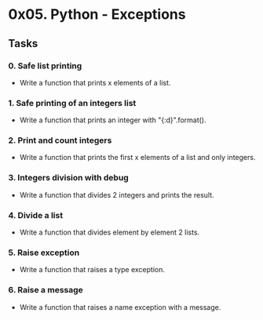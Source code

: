 # 0x05. Python - Exceptions

## Tasks

### 0. Safe list printing
- Write a function that prints x elements of a list.

### 1. Safe printing of an integers list
- Write a function that prints an integer with "{:d}".format().

### 2. Print and count integers
- Write a function that prints the first x elements of a list and only integers.

### 3. Integers division with debug
- Write a function that divides 2 integers and prints the result.

### 4. Divide a list
- Write a function that divides element by element 2 lists.

### 5. Raise exception
- Write a function that raises a type exception.

### 6. Raise a message
- Write a function that raises a name exception with a message. 
